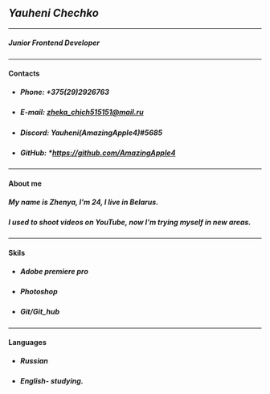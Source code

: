 ## ***Yauheni Chechko***
---
##### Junior Frontend Developer
---
#### Contacts
* ##### *Phone:* +375(29)2926763
* ##### *E-mail:* zheka_chich515151@mail.ru
* ##### *Discord:* Yauheni(AmazingApple4)#5685
* ##### *GitHub*: *https://github.com/AmazingApple4 
---
#### About me 
##### *My name is Zhenya, I'm 24, I live in Belarus.*
##### *I used to shoot videos on YouTube, now I'm trying myself in new areas.*
---
#### Skils
* ##### *Adobe premiere pro*
* ##### *Photoshop*
* ##### *Git/Git_hub*
---
#### Languages
* ##### *Russian*
* ##### *English- studying.*

